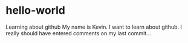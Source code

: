 # hello-world
Learning about github
My name is Kevin. I want to learn about github.
I really should have entered comments on my last commit...

